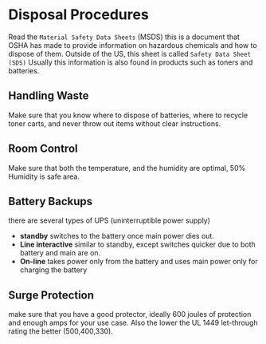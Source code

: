 # Disposal Procedures
Read the `Material Safety Data Sheets` (MSDS)
this is a document that OSHA has made to provide information on hazardous chemicals and how to dispose of them. 
Outside of the US, this sheet is called `Safety Data Sheet (SDS)`
Usually this information is also found in products such as toners and batteries. 
## Handling Waste
Make sure that you know where to dispose of batteries, where to recycle toner carts, and never throw out items without clear instructions. 
## Room Control
Make sure that both the temperature, and the humidity are optimal, 50% Humidity is safe area.
## Battery Backups
there are several types of UPS (uninterruptible power supply)
- **standby** switches to the battery once main power dies out. 
- **Line interactive** similar to standby, except switches quicker due to both battery and main are on. 
- **On-line** takes power only from the battery and uses main power only for charging the battery
## Surge Protection
make sure that you have a good protector, ideally 600 joules of protection and enough amps for your use case. Also the lower the UL 1449 let-through rating the better (500,400,330). 

